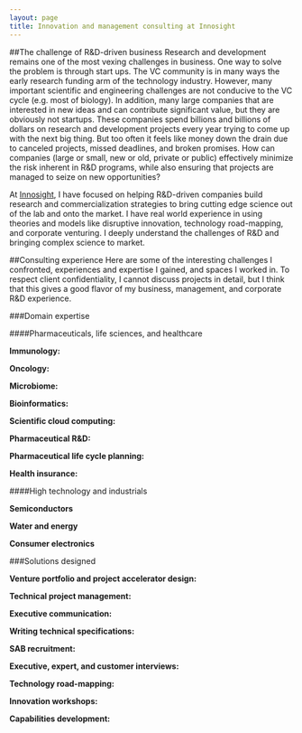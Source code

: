 ```yaml
---
layout: page
title: Innovation and management consulting at Innosight
---
```


##The challenge of R&D-driven business
Research and development remains one of the most vexing challenges in business. One way to solve the problem is through start ups. The VC community is in many ways the early research funding arm of the technology industry. However, many important scientific and engineering challenges are not conducive to the VC cycle (e.g. most of biology). In addition, many large companies that are interested in new ideas and can contribute significant value, but they are obviously not startups. These companies spend billions and billions of dollars on research and development projects every year trying to come up with the next big thing. But too often it feels like money down the drain due to canceled projects, missed deadlines, and broken promises. How can companies (large or small, new or old, private or public) effectively minimize the risk inherent in R&D programs, while also ensuring that projects are managed to seize on new opportunities?

At [Innosight](http://www.innosight.com), I have focused on helping R&D-driven companies build research and commercialization strategies to bring cutting edge science out of the lab and onto the market. I have real world experience in using theories and models like disruptive innovation, technology road-mapping, and corporate venturing. I deeply understand the challenges of R&D and bringing complex science to market.

##Consulting experience
Here are some of the interesting challenges I confronted, experiences and expertise I gained, and spaces I worked in. To respect client confidentiality, I cannot discuss projects in detail, but I think that this gives a good flavor of my business, management, and corporate R&D experience.

###Domain expertise

####Pharmaceuticals, life sciences, and healthcare

**Immunology:**

**Oncology:**

**Microbiome:**

**Bioinformatics:**

**Scientific cloud computing:**

**Pharmaceutical R&D:**

**Pharmaceutical life cycle planning:**

**Health insurance:**

####High technology and industrials

**Semiconductors**

**Water and energy**

**Consumer electronics**

###Solutions designed

**Venture portfolio and project accelerator design:**

**Technical project management:**

**Executive communication:**

**Writing technical specifications:**

**SAB recruitment:**

**Executive, expert, and customer interviews:**

**Technology road-mapping:**

**Innovation workshops:**

**Capabilities development:**
